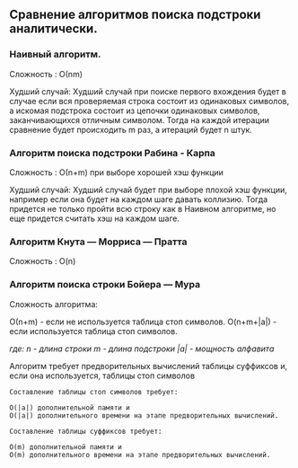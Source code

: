 ## Сравнение алгоритмов поиска подстроки аналитически.

### Наивный алгоритм.

Сложность : О(nm)

Худший случай: Худший случай при поиске первого вхождения будет в случае если вся проверяемая строка состоит из одинаковых символов, а искомая подстрока состоит из цепочки одинаковых символов, заканчивающихся отличным символом. Тогда на каждой итерации сравнение будет происходить m раз, а итераций будет n штук.

### Алгоритм поиска подстроки Рабина - Карпа

Сложность : О(n+m) при выборе хорошей хэш функции

Худший случай: Худший случай будет при выборе плохой хэш функции, например если она будет на каждом шаге давать коллизию. Тогда придется не только пройти всю строку как в Наивном алгоритме, но еще придется считать хэш на каждом шаге.

### Алгоритм Кнута — Морриса — Пратта

Сложность : O(n)

### Алгоритм поиска строки Бойера — Мура

Сложность алгоритма:

О(n+m) - если не используется таблица стоп символов.
O(n+m+|a|) - если используется таблица стоп символов.

*где:
n - длина строки
m - длина подстроки
|a| - мощность алфавита*

Алгоритм требует предворительных вычислений таблицы суффиксов и, если она используется, таблицы стоп символов

    Составление таблицы стоп символов требует:

    О(|a|) дополнительной памяти и
    О(|a|) дополнительного времени на этапе предворительных вычислений.

    Составление таблицы суффиксов требует:

    О(m) дополнительной памяти и
    О(m) дополнительного времени на этапе предворительных вычислений.
